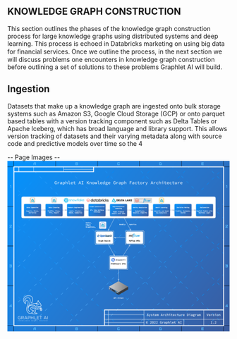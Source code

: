 
## KNOWLEDGE GRAPH CONSTRUCTION
This section outlines the phases of the knowledge graph construction process for large knowledge graphs
using distributed systems and deep learning. This process is echoed in Databricks marketing on using big
data for ﬁnancial services. Once we outline the process, in the next section we will discuss problems one
encounters in knowledge graph construction before outlining a set of solutions to these problems Graphlet
AI will build.

## Ingestion
Datasets that make up a knowledge graph are ingested onto bulk storage systems such as Amazon S3,
Google Cloud Storage (GCP) or onto parquet based tables with a version tracking component such as Delta
Tables or Apache Iceberg, which has broad language and library support. This allows version tracking of
datasets and their varying metadata along with source code and predictive models over time so the
4

-- Page Images --
![Image 1](./images/image_1.png)

